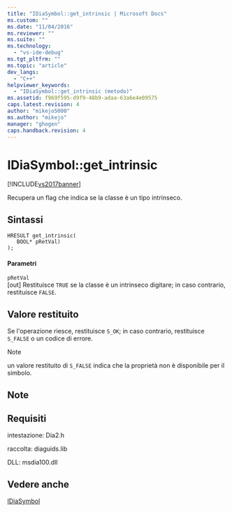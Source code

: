 ```yaml
---
title: "IDiaSymbol::get_intrinsic | Microsoft Docs"
ms.custom: ""
ms.date: "11/04/2016"
ms.reviewer: ""
ms.suite: ""
ms.technology: 
  - "vs-ide-debug"
ms.tgt_pltfrm: ""
ms.topic: "article"
dev_langs: 
  - "C++"
helpviewer_keywords: 
  - "IDiaSymbol::get_intrinsic (metodo)"
ms.assetid: f969f595-d9f9-48b9-adaa-63a6e4e09575
caps.latest.revision: 4
author: "mikejo5000"
ms.author: "mikejo"
manager: "ghogen"
caps.handback.revision: 4
---
```

# IDiaSymbol::get_intrinsic
[!INCLUDE[vs2017banner](../../code-quality/includes/vs2017banner.md)]

Recupera un flag che indica se la classe è un tipo intrinseco.  
  
## Sintassi  
  
```cpp#  
HRESULT get_intrinsic(   
   BOOL* pRetVal)  
);  
```  
  
#### Parametri  
 `pRetVal`  
 \[out\]  Restituisce `TRUE` se la classe è un intrinseco digitare; in caso contrario, restituisce  `FALSE`.  
  
## Valore restituito  
 Se l'operazione riesce, restituisce `S_OK`; in caso contrario, restituisce  `S_FALSE` o un codice di errore.  
  
> [!NOTE]
>  un valore restituito di `S_FALSE` indica che la proprietà non è disponibile per il simbolo.  
  
## Note  
  
## Requisiti  
 intestazione: Dia2.h  
  
 raccolta: diaguids.lib  
  
 DLL: msdia100.dll  
  
## Vedere anche  
 [IDiaSymbol](../../debugger/debug-interface-access/idiasymbol.md)